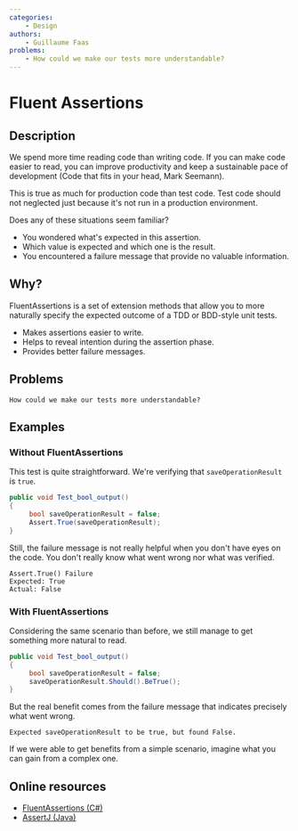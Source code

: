 ```yaml
---
categories:
    - Design
authors:
    - Guillaume Faas
problems: 
    - How could we make our tests more understandable?
---
```


# Fluent Assertions

## Description
We spend more time reading code than writing code. 
If you can make code easier to read, you can improve productivity and keep a sustainable pace of development (Code that fits in your head, Mark Seemann). 

This is true as much for production code than test code. Test code should not neglected just because it's not run in a production environment.

Does any of these situations seem familiar?
- You wondered what's expected in this assertion.
- Which value is expected and which one is the result.
- You encountered a failure message that provide no valuable information.

## Why?
FluentAssertions is a set of extension methods that allow you to more naturally specify the expected outcome of a TDD or BDD-style unit tests.
- Makes assertions easier to write.
- Helps to reveal intention during the assertion phase.
- Provides better failure messages.

## Problems
    How could we make our tests more understandable?

## Examples

### Without FluentAssertions
This test is quite straightforward. We're verifying that `saveOperationResult` is `true`.
```csharp
public void Test_bool_output()
{
     bool saveOperationResult = false;
     Assert.True(saveOperationResult);
}
```

Still, the failure message is not really helpful when you don't have eyes on the code. You don't really know what went wrong nor what was verified.
```
Assert.True() Failure
Expected: True
Actual: False
```

### With FluentAssertions
Considering the same scenario than before, we still manage to get something more natural to read.
```csharp
public void Test_bool_output()
{
     bool saveOperationResult = false;
     saveOperationResult.Should().BeTrue();
}
```

But the real benefit comes from the failure message that indicates precisely what went wrong.
```
Expected saveOperationResult to be true, but found False.
```

If we were able to get benefits from a simple scenario, imagine what you can gain from a complex one.

## Online resources
- [FluentAssertions (C#)](https://github.com/fluentassertions/fluentassertions)
- [AssertJ (Java)](https://github.com/assertj/assertj-core)